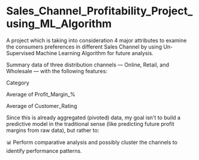 # Sales_Channel_Profitability_Project_using_ML_Algorithm
A project which is taking into consideration 4 major attributes to examine the consumers preferences in different Sales Channel by using Un-Supervised Machine Learning Algorithm for future analysis. 

Summary data of three distribution channels — Online, Retail, and Wholesale — with the following features:

Category

Average of Profit_Margin_%

Average of Customer_Rating

Since this is already aggregated (pivoted) data, my goal isn't to build a predictive model in the traditional sense (like predicting future profit margins from raw data), but rather to:

📊 Perform comparative analysis and possibly cluster the channels to identify performance patterns.
